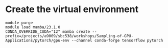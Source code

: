 # Create the virtual environment
```
module purge
module load mamba/23.1.0
CONDA_OVERRIDE_CUDA="12" mamba create --prefix=/projects/a9009/sbc538/workshops/Sampling-of-GPU-Applications/pytorch/gpu-env --channel conda-forge tensorflow pytorch
```
